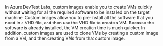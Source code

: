 In Azure DevTest Labs, custom images enable you to create VMs quickly without waiting for all the required software to be installed on the target machine. Custom images allow you to pre-install all the software that you need in a VHD file, and then use the VHD file to create a VM. Because the software is already installed, the VM creation time is much quicker. In addition, custom images are used to clone VMs by creating a custom image from a VM, and then creating VMs from that custom image.
